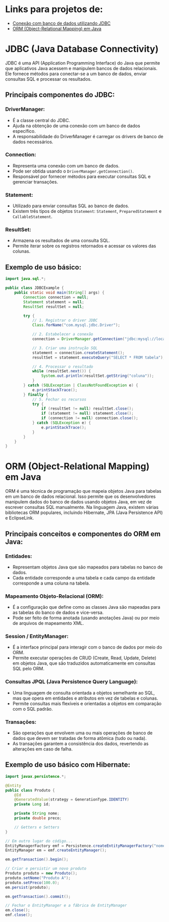 # Links para projetos de:

- [Conexão com banco de dados utilizando JDBC](./jdbc-atividade-db)
- [ORM (Object-Relational Mapping) em Java](./orm)

# JDBC (Java Database Connectivity)

JDBC é uma API (Application Programming Interface) do Java que permite que aplicativos Java acessem e manipulem bancos de dados relacionais. Ele fornece métodos para conectar-se a um banco de dados, enviar consultas SQL e processar os resultados.

## Principais componentes do JDBC:

### DriverManager:

- É a classe central do JDBC.
- Ajuda na obtenção de uma conexão com um banco de dados específico.
- A responsabilidade do DriverManager é carregar os drivers de banco de dados necessários.

### Connection:

- Representa uma conexão com um banco de dados.
- Pode ser obtida usando o `DriverManager.getConnection()`.
- Responsável por fornecer métodos para executar consultas SQL e gerenciar transações.

### Statement:

- Utilizado para enviar consultas SQL ao banco de dados.
- Existem três tipos de objetos `Statement`: `Statement`, `PreparedStatement` e `CallableStatement`.

### ResultSet:

- Armazena os resultados de uma consulta SQL.
- Permite iterar sobre os registros retornados e acessar os valores das colunas.

## Exemplo de uso básico:

```java
import java.sql.*;

public class JDBCExample {
    public static void main(String[] args) {
        Connection connection = null;
        Statement statement = null;
        ResultSet resultSet = null;

        try {
            // 1. Registrar o driver JDBC
            Class.forName("com.mysql.jdbc.Driver");

            // 2. Estabelecer a conexão
            connection = DriverManager.getConnection("jdbc:mysql://localhost:3306/meubanco", "usuario", "senha");

            // 3. Criar uma instrução SQL
            statement = connection.createStatement();
            resultSet = statement.executeQuery("SELECT * FROM tabela");

            // 4. Processar o resultado
            while (resultSet.next()) {
                System.out.println(resultSet.getString("coluna"));
            }
        } catch (SQLException | ClassNotFoundException e) {
            e.printStackTrace();
        } finally {
            // 5. Fechar os recursos
            try {
                if (resultSet != null) resultSet.close();
                if (statement != null) statement.close();
                if (connection != null) connection.close();
            } catch (SQLException e) {
                e.printStackTrace();
            }
        }
    }
}
```

# ORM (Object-Relational Mapping) em Java

ORM é uma técnica de programação que mapeia objetos Java para tabelas em um banco de dados relacional. Isso permite que os desenvolvedores manipulem dados do banco de dados usando objetos Java, em vez de escrever consultas SQL manualmente. Na linguagem Java, existem várias bibliotecas ORM populares, incluindo Hibernate, JPA (Java Persistence API) e EclipseLink.

## Principais conceitos e componentes do ORM em Java:

### Entidades:

- Representam objetos Java que são mapeados para tabelas no banco de dados.
- Cada entidade corresponde a uma tabela e cada campo da entidade corresponde a uma coluna na tabela.

### Mapeamento Objeto-Relacional (ORM):

- É a configuração que define como as classes Java são mapeadas para as tabelas do banco de dados e vice-versa.
- Pode ser feito de forma anotada (usando anotações Java) ou por meio de arquivos de mapeamento XML.

### Session / EntityManager:

- É a interface principal para interagir com o banco de dados por meio do ORM.
- Permite executar operações de CRUD (Create, Read, Update, Delete) em objetos Java, que são traduzidos automaticamente em consultas SQL pelo ORM.

### Consultas JPQL (Java Persistence Query Language):

- Uma linguagem de consulta orientada a objetos semelhante ao SQL, mas que opera em entidades e atributos em vez de tabelas e colunas.
- Permite consultas mais flexíveis e orientadas a objetos em comparação com o SQL padrão.

### Transações:

- São operações que envolvem uma ou mais operações de banco de dados que devem ser tratadas de forma atômica (tudo ou nada).
- As transações garantem a consistência dos dados, revertendo as alterações em caso de falha.

## Exemplo de uso básico com Hibernate:

```java
import javax.persistence.*;

@Entity
public class Produto {
    @Id
    @GeneratedValue(strategy = GenerationType.IDENTITY)
    private Long id;

    private String nome;
    private double preco;

    // Getters e Setters
}

// Em outro lugar do código...
EntityManagerFactory emf = Persistence.createEntityManagerFactory("nome-da-unidade-de-persistencia");
EntityManager em = emf.createEntityManager();

em.getTransaction().begin();

// Criar e persistir um novo produto
Produto produto = new Produto();
produto.setNome("Produto A");
produto.setPreco(100.0);
em.persist(produto);

em.getTransaction().commit();

// Fechar o EntityManager e a fábrica de EntityManager
em.close();
emf.close();
```
